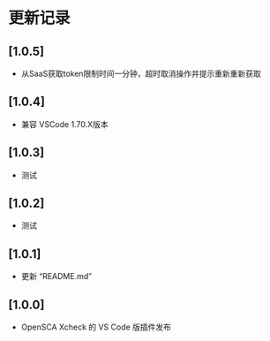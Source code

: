 # 更新记录

## [1.0.5]

- 从SaaS获取token限制时间一分钟，超时取消操作并提示重新重新获取

## [1.0.4]

- 兼容 VSCode 1.70.X版本

## [1.0.3]

- 测试

## [1.0.2]

- 测试

## [1.0.1]

- 更新 “README.md”

## [1.0.0]

- OpenSCA Xcheck 的 VS Code 版插件发布